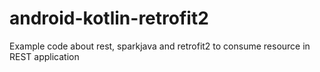 # android-kotlin-retrofit2
Example code about rest, sparkjava and retrofit2 to consume resource in REST application
